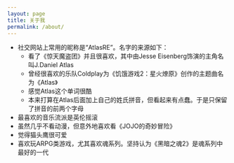 ```yaml
---
layout: page
title: 关于我
permalink: /about/
---
```


- 社交网站上常用的昵称是“AtlasRE”。名字的来源如下：
    - 看了《惊天魔盗团》并且很喜欢，其中由Jesse Eisenberg饰演的主角名叫J.Daniel Atlas
    - 曾经很喜欢的乐队Coldplay为《饥饿游戏2：星火燎原》创作的主题曲名为《Atlas》
    - 感觉Atlas这个单词很酷
    - 本来打算在Atlas后面加上自己的姓氏拼音，但看起来有点蠢。于是只保留了拼音的前两个字母
- 最喜欢的音乐流派是英伦摇滚
- 虽然几乎不看动漫，但意外地喜欢看《JOJO的奇妙冒险》
- 觉得猫头鹰很可爱
- 喜欢玩ARPG类游戏，尤其喜欢魂系列。坚持认为《黑暗之魂2》是魂系列中最好的一代